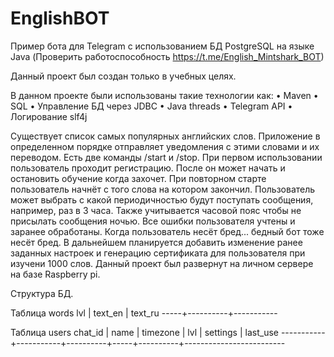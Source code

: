 # EnglishBOT
Пример бота для Telegram с использованием БД PostgreSQL на языке Java (Проверить работоспособность https://t.me/English_Mintshark_BOT)

Данный проект был создан только в учебных целях.

В данном проекте были использованы такие технологии как:
• Maven
•	SQL
•	Управление БД через JDBC
•	Java threads 
•	Telegram API
•	Логирование slf4j

Существует список самых популярных английских слов. Приложение в определенном порядке отправляет уведомления с этими словами и их переводом. 
Есть две команды /start и /stop. При первом использовании пользователь проходит регистрацию. После он может начать и остановить обучение когда захочет. 
При повторном старте пользователь начнёт с того слова на котором закончил. Пользователь может выбрать с какой периодичностью будут поступать сообщения, 
например, раз в 3 часа. Также учитывается часовой пояс чтобы не присылать сообщения ночью. Все ошибки пользователя учтены и заранее обработаны. 
Когда пользователь несёт бред... бедный бот тоже несёт бред. В дальнейшем планируется добавить изменение ранее заданных настроек и генерацию сертификата для пользователя при изучени 1000 слов.
Данный проект был развернут на личном сервере на базе Raspberry pi.

Структура БД.

Таблица words
 lvl |  text_en |  text_ru
-----+----------+-----------

Таблица users
  chat_id  |   name    | timezone | lvl | settings |        last_use
-----------+-----------+----------+-----+----------+-------------------------
